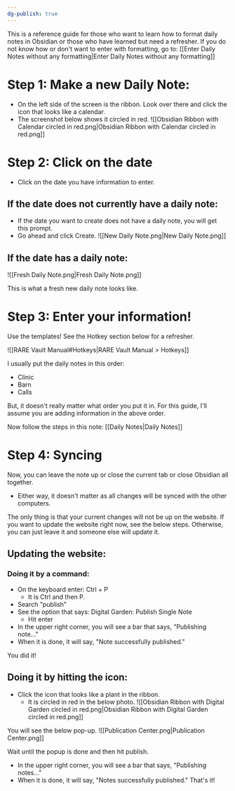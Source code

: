```yaml
---
dg-publish: true
---
```

This is a reference guide for those who want to learn how to format daily notes in Obsidian or those who have learned but need a refresher.
If you do not know how or don't want to enter with formatting, go to: [[Enter Daily Notes without any formatting|Enter Daily Notes without any formatting]]

# Step 1: Make a new Daily Note:
- On the left side of the screen is the ribbon. Look over there and click the icon that looks like a calendar.
- The screenshot below shows it circled in red.
![[Obsidian Ribbon with Calendar circled in red.png|Obsidian Ribbon with Calendar circled in red.png]]

# Step 2: Click on the date
- Click on the date you have information to enter.

## If the date does not currently have a daily note:
- If the date you want to create does not have a daily note, you will get this prompt.
- Go ahead and click Create.
![[New Daily Note.png|New Daily Note.png]]

## If the date has a daily note:

![[Fresh Daily Note.png|Fresh Daily Note.png]]

This is what a fresh new daily note looks like.

# Step 3: Enter your information!

Use the templates! See the Hotkey section below for a refresher.

![[RARE Vault Manual#Hotkeys|RARE Vault Manual > Hotkeys]]

I usually put the daily notes in this order:
- Clinic
- Barn
- Calls

But, it doesn't really matter what order you put it in. For this guide, I'll assume you are adding information in the above order.

Now follow the steps in this note: [[Daily Notes|Daily Notes]]

# Step 4: Syncing

Now, you can leave the note up or close the current tab or close Obsidian all together.
- Either way, it doesn't matter as all changes will be synced with the other computers.

The only thing is that your current changes will not be up on the website. If you want to update the website right now, see the below steps. Otherwise, you can just leave it and someone else will update it.

## Updating the website:

### Doing it by a command:
- On the keyboard enter: Ctrl + P
	- It is Ctrl and then P.
- Search "publish"
- See the option that says: Digital Garden: Publish Single Note
	- Hit enter
- In the upper right corner, you will see a bar that says, "Publishing note…"
- When it is done, it will say, "Note successfully published."

You did it!

## Doing it by hitting the icon:
- Click the icon that looks like a plant in the ribbon.
	- It is circled in red in the below photo.
![[Obsidian Ribbon with Digital Garden circled in red.png|Obsidian Ribbon with Digital Garden circled in red.png]]

You will see the below pop-up.
![[Publication Center.png|Publication Center.png]]

Wait until the popup is done and then hit publish.
- In the upper right corner, you will see a bar that says, "Publishing notes…"
- When it is done, it will say, "Notes successfully published."
That's it!